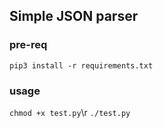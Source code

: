 ## Simple JSON parser

### pre-req 
```pip3 install -r requirements.txt```

### usage

```chmod +x test.py```\r 
```./test.py ```
